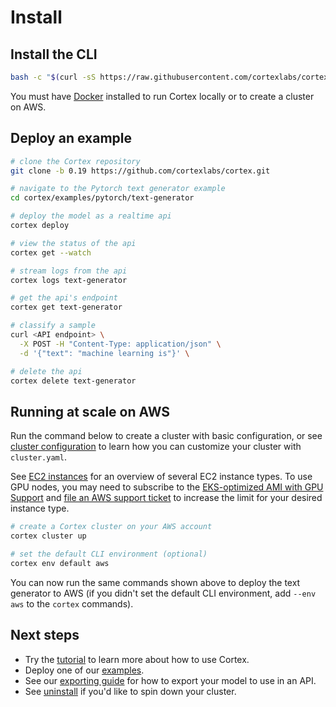 # Install

## Install the CLI

<!-- CORTEX_VERSION_MINOR -->
```bash
bash -c "$(curl -sS https://raw.githubusercontent.com/cortexlabs/cortex/0.19/get-cli.sh)"
```

You must have [Docker](https://docs.docker.com/install) installed to run Cortex locally or to create a cluster on AWS.

## Deploy an example

<!-- CORTEX_VERSION_MINOR -->
```bash
# clone the Cortex repository
git clone -b 0.19 https://github.com/cortexlabs/cortex.git

# navigate to the Pytorch text generator example
cd cortex/examples/pytorch/text-generator

# deploy the model as a realtime api
cortex deploy

# view the status of the api
cortex get --watch

# stream logs from the api
cortex logs text-generator

# get the api's endpoint
cortex get text-generator

# classify a sample
curl <API endpoint> \
  -X POST -H "Content-Type: application/json" \
  -d '{"text": "machine learning is"}' \

# delete the api
cortex delete text-generator
```

## Running at scale on AWS

Run the command below to create a cluster with basic configuration, or see [cluster configuration](config.md) to learn how you can customize your cluster with `cluster.yaml`.

See [EC2 instances](ec2-instances.md) for an overview of several EC2 instance types. To use GPU nodes, you may need to subscribe to the [EKS-optimized AMI with GPU Support](https://aws.amazon.com/marketplace/pp/B07GRHFXGM) and [file an AWS support ticket](https://console.aws.amazon.com/support/cases#/create?issueType=service-limit-increase&limitType=ec2-instances) to increase the limit for your desired instance type.

```bash
# create a Cortex cluster on your AWS account
cortex cluster up

# set the default CLI environment (optional)
cortex env default aws
```

You can now run the same commands shown above to deploy the text generator to AWS (if you didn't set the default CLI environment, add `--env aws` to the `cortex` commands).

## Next steps

<!-- CORTEX_VERSION_MINOR -->
* Try the [tutorial](../../examples/pytorch/text-generator/README.md) to learn more about how to use Cortex.
* Deploy one of our [examples](https://github.com/cortexlabs/cortex/tree/0.19/examples).
* See our [exporting guide](../guides/exporting.md) for how to export your model to use in an API.
* See [uninstall](uninstall.md) if you'd like to spin down your cluster.
